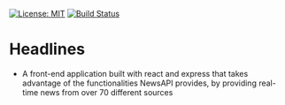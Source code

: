  [![License: MIT](https://img.shields.io/badge/License-MIT-yellow.svg)](https://opensource.org/licenses/MIT)
 [![Build Status](https://travis-ci.org/Seunadex/Headlines.svg?branch=master)](https://travis-ci.org/Seunadex/Headlines)

# Headlines
* A front-end application built with react and express that takes advantage of the functionalities NewsAPI provides, by providing real-time news from over 70 different sources
